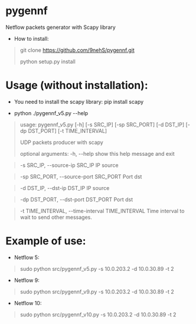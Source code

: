 # pygennf

Netflow packets generator with Scapy library

* How to install:
> git clone https://github.com/9nehS/pygennf.git
>
> python setup.py install

# Usage (without installation):

 * You need to install the scapy library:
 pip install scapy

 * python ./pygennf_v5.py --help

> usage: pygennf_v5.py [-h] [-s SRC_IP] [-sp SRC_PORT] [-d DST_IP]
>                      [-dp DST_PORT] [-t TIME_INTERVAL]
> 
> UDP packets producer with scapy
> 
> optional arguments:
>  -h, --help            show this help message and exit

>  -s SRC_IP, --source-ip SRC_IP
>                        IP source

>  -sp SRC_PORT, --source-port SRC_PORT
>                        Port dst

>  -d DST_IP, --dst-ip DST_IP
>                        IP source

>  -dp DST_PORT, --dst-port DST_PORT
>                        Port dst

>  -t TIME_INTERVAL, --time-interval TIME_INTERVAL
                        Time interval to wait to send other messages.

# Example of use:

 * Netflow 5:
> sudo python src/pygennf_v5.py -s 10.0.203.2 -d 10.0.30.89 -t 2
 * Netflow 9:
> sudo python src/pygennf_v9.py -s 10.0.203.2 -d 10.0.30.89 -t 2
 * Netflow 10:
> sudo python src/pygennf_v10.py -s 10.0.203.2 -d 10.0.30.89 -t 2

